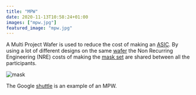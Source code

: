 ```yaml
---
title: "MPW"
date: 2020-11-13T10:58:24+01:00
images: ["mpw.jpg"]
featured_image: "mpw.jpg"
---
```


A Multi Project Wafer is used to reduce the cost of making an [ASIC](/terminology/asic).
By using a lot of different designs on the same [wafer](/terminology/wafer) the Non Recurring Engineering (NRE) costs of making the [mask set](/terminology/maskset) are shared
between all the participants.

![mask](/mpw.jpg)

The Google [shuttle](/terminology/shuttle) is an example of an MPW.
